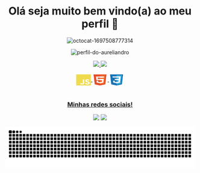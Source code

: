 <span align="center">
  
# Olá seja muito bem vindo(a) ao meu perfil 👋

</span>

<span align="center">

![octocat-1697508777314](https://github.com/aureliandro-oliveira/aureliandro-oliveira/assets/140663518/35392510-3738-4321-9cff-458753dd716a)
  
![perfil-do-aureliandro](https://github.com/aureliandro-oliveira/aureliandro-oliveira/assets/140663518/008a8a92-1197-4364-b805-b2692793344f)

<div>
  <a href="https://github.com/aureliandro-oliveira">
  <img height="180em" src="https://github-readme-stats.vercel.app/api?username=aureliandro-oliveira&show_icons=true&theme=tokyonight&include_all_commits=true&count_private=true"/>
  <img height="180em" src="https://github-readme-stats.vercel.app/api/top-langs/?username=aureliandro-oliveira&layout=compact&langs_count=6&theme=tokyonight"/>
</div>

<div style="display: inline_block"><br>
  <img align="center" alt="Js" height="30" width="40" src="https://raw.githubusercontent.com/devicons/devicon/master/icons/javascript/javascript-plain.svg">
  <img align="center" alt="HTML" height="30" width="40" src="https://raw.githubusercontent.com/devicons/devicon/master/icons/html5/html5-original.svg">
  <img align="center" alt="CSS" height="30" width="40" src="https://raw.githubusercontent.com/devicons/devicon/master/icons/css3/css3-original.svg">
</div>
 <br>
 
  ### Minhas redes sociais!
 
<div> 
  
  <a href="https://www.instagram.com/aureliandro/" target="_blank"><img src="https://img.shields.io/badge/-Instagram-%23E4405F?style=for-the-badge&logo=instagram&logoColor=white" target="_blank"></a> 
  <a href="https://www.linkedin.com/in/aureliandro-lima-397861283/" target="_blank"><img src="https://img.shields.io/badge/-LinkedIn-%230077B5?style=for-the-badge&logo=linkedin&logoColor=white" target="_blank"></a> 

 </span>
 
   ![snake gif](https://github.com/aureliandro-oliveira/aureliandro-oliveira/blob/output/github-contribution-grid-snake.svg)

</div>

